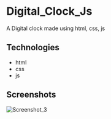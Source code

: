 # Digital_Clock_Js
A Digital clock made using html, css, js

## Technologies
- html
- css
- js

## Screenshots
![Screenshot_3](https://user-images.githubusercontent.com/90706926/225579376-924623e3-710a-4358-971b-9b2e62a914a9.png)
